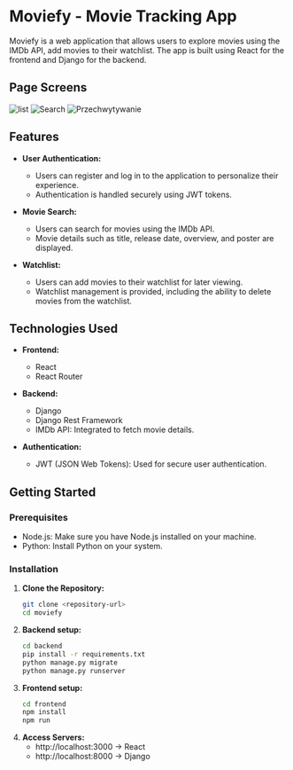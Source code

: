 # Moviefy - Movie Tracking App

Moviefy is a web application that allows users to explore movies using the IMDb API, add movies to their watchlist. The app is built using React for the frontend and Django for the backend.

## Page Screens
![list](https://github.com/RadekKusiak71/moviefy-django-react-app/assets/121208184/b8ff201c-47a2-4bec-9fff-69ae938f656e)
![Search](https://github.com/RadekKusiak71/moviefy-django-react-app/assets/121208184/07fdeee2-3d39-4200-a0ba-08ce29dd5858)
![Przechwytywanie](https://github.com/RadekKusiak71/moviefy-django-react-app/assets/121208184/ede8a177-d920-449e-bb31-b2ecddda5407)

## Features

- **User Authentication:**
  - Users can register and log in to the application to personalize their experience.
  - Authentication is handled securely using JWT tokens.

- **Movie Search:**
  - Users can search for movies using the IMDb API.
  - Movie details such as title, release date, overview, and poster are displayed.

- **Watchlist:**
  - Users can add movies to their watchlist for later viewing.
  - Watchlist management is provided, including the ability to delete movies from the watchlist.

## Technologies Used

- **Frontend:**
  - React
  - React Router

- **Backend:**
  - Django
  - Django Rest Framework
  - IMDb API: Integrated to fetch movie details.

- **Authentication:**
  - JWT (JSON Web Tokens): Used for secure user authentication.

## Getting Started

### Prerequisites

- Node.js: Make sure you have Node.js installed on your machine.
- Python: Install Python on your system.

### Installation

1. **Clone the Repository:**
   ```bash
   git clone <repository-url>
   cd moviefy
   ```
2. **Backend setup:**
    ```bash
    cd backend
    pip install -r requirements.txt
    python manage.py migrate
    python manage.py runserver
    ```
2. **Frontend setup:**
    ```bash
    cd frontend
    npm install
    npm run
    ```
3. **Access Servers:**
    - http://localhost:3000 -> React
    - http://localhost:8000 -> Django
